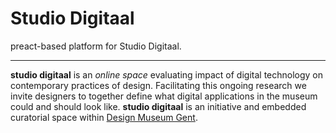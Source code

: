 # Studio Digitaal

preact-based platform for Studio Digitaal.
___

**studio digitaal** is an _online space_ evaluating impact of digital technology on contemporary practices of design. 
Facilitating this ongoing research we invite designers to together define what digital applications in the museum could and should look like. 
**studio digitaal** is an initiative and embedded curatorial space within [Design Museum Gent](https://designmuseumgent.be). 


